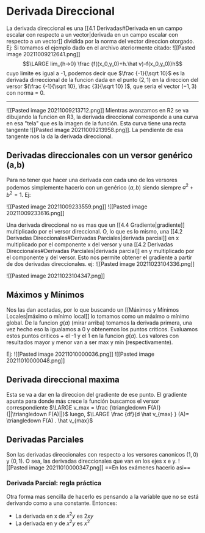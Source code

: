 # Derivada Direccional
La derivada direccional es una [[4.1 Derivadas#Derivada en un campo escalar con respecto a un vector|derivada en un campo escalar con respecto a un vector]] dividida por la norma del vector direccion otorgado.
Ej: Si tomamos el ejemplo dado en el archivo ateriormente citado: 
![[Pasted image 20211009212641.png]]
$$\LARGE lim_{h->0} \frac {f((x_0,y_0)+h.\hat v)-f(x_0,y_0)}h$$
cuyo limite es igual a -1, podemos decir que 
$\frac {-1}{\sqrt 10}$ es la derivada dirreccional de la funcion dada en el punto $(2,1)$ en la direccion del versor $(\frac {-1}{\sqrt 10}, \frac {3}{\sqrt 10} )$, que seria el vector $(-1, 3)$ con norma = 0.

---

![[Pasted image 20211009213712.png]]
Mientras avanzamos en R2 se va dibujando la funcion en R3, la derivada direccional corresponde a una curva en esa "tela"  que es la imagen de la función.
Esta curva tiene una recta tangente ![[Pasted image 20211009213958.png]].
La pendiente de esa tangente nos la da la derivada direccional.

## Derivadas direccionales con un versor genérico (a,b)

Para no tener que hacer una derivada con cada uno de los versores podemos simplemente hacerlo con un genérico $(a,b)$ siendo siempre $a^2+b^2=1$.
Ej:

![[Pasted image 20211009233559.png]]
![[Pasted image 20211009233616.png]]

Una derivada direccional no es mas que un [[4.4 Gradiente|gradiente]] multiplicado por el versor direccional. O, lo que es lo mismo, una [[4.2 Derivadas Direccionales#Derivadas Parciales|derivada parcial]] en x multiplicado por el componente x del versor y una [[4.2 Derivadas Direccionales#Derivadas Parciales|derivada parcial]] en y multiplicado por el componente y del versor. Esto nos permite obtener el gradiente a partir de dos derivadas direccionales.
ej:
![[Pasted image 20211023104336.png]]


![[Pasted image 20211023104347.png]]
## Máximos y Mínimos

Nos las dan acotadas, por lo que buscando un [[Máximos y Mínimos Locales|máximo o mínimo local]] lo tomamos como un máximo o mínimo global. De la funcion $g(a)$ (mirar arriba) tomamos la derivada primera, una vez hecho eso la igualamos a 0 y obtenemos los puntos criticos. Evaluamos estos puntos criticos + el -1 y el 1 en la funcion $g(a)$. Los valores con resultados mayor y menor van a ser max y min (respectivamente).

Ej: 
![[Pasted image 20211010000036.png]]
![[Pasted image 20211010000048.png]]

## Derivada direccional maxima
Esta se va a dar en la direccion del gradiente de ese punto. El gradiente apunta para donde más crece la función
buscamos el versor correspondiente $\LARGE v_max = \frac {\triangledown F(A)}{||\triangledown F(A)||}$
luego, $\LARGE \frac {df}{d \hat v_{max} } (A)= \triangledown F(A) . \hat v_{max}$ 

## Derivadas Parciales
Son las derivadas direccionales con respecto a los versores canonicos $(1,0)$ y $(0,1)$. O sea, las derivadas direccionales que van en los ejes x e y.
![[Pasted image 20211010000347.png]]
==En los exámenes hacerlo asi==
### Derivada Parcial: regla práctica
Otra forma mas sencilla de hacerlo es pensando a la variable que no se está derivando como a una constante.
Entonces:
- La derivada en x de $x^2y$ es $2xy$
- La derivada en y de  $x^2y$ es $x^2$



